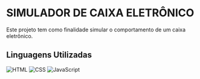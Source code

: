 # SIMULADOR DE CAIXA ELETRÔNICO

Este projeto tem como finalidade simular o comportamento de um caixa eletrônico.

## Linguagens Utilizadas

![HTML](https://img.shields.io/badge/HTML-used-orange)
![CSS](https://img.shields.io/badge/CSS-used-blue)
![JavaScript](https://img.shields.io/badge/JavaScript-used-yellow)

